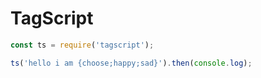 # TagScript

```js
const ts = require('tagscript');

ts('hello i am {choose;happy;sad}').then(console.log);
```
